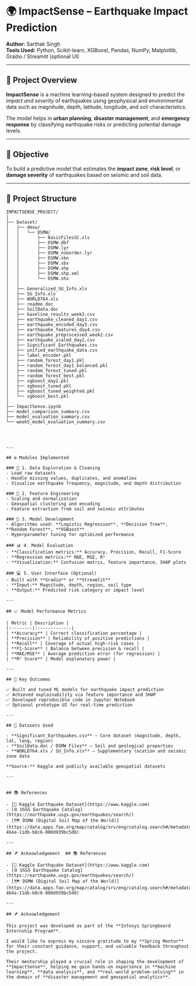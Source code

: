 # 🌍 ImpactSense – Earthquake Impact Prediction  

**Author:** Sarthak Singh  
**Tools Used:** Python, Scikit-learn, XGBoost, Pandas, NumPy, Matplotlib, Gradio / Streamlit (optional UI)  

---

## 📖 Project Overview  

**ImpactSense** is a machine learning–based system designed to predict the *impact and severity* of earthquakes using geophysical and environmental data such as magnitude, depth, latitude, longitude, and soil characteristics.  

The model helps in **urban planning**, **disaster management**, and **emergency response** by classifying earthquake risks or predicting potential damage levels.  

---

## 🎯 Objective  

To build a predictive model that estimates the **impact zone**, **risk level**, or **damage severity** of earthquakes based on seismic and soil data.  

---

## 🧱 Project Structure  

```text
IMPACTSENSE_PROJECT/
│
├── Dataset/
│   ├── dmsw/
│   │   └── DSMW/
│   │       ├── BasicFilesSC.xls
│   │       ├── DSMW.dbf
│   │       ├── DSMW.lyr
│   │       ├── DSMW_noborder.lyr
│   │       ├── DSMW.sbn
│   │       ├── DSMW.sbx
│   │       ├── DSMW.shp
│   │       ├── DSMW.shp.xml
│   │       └── DSMW.shx
│   │
│   ├── Generalized_SU_Info.xls
│   ├── SU_Info.xls
│   ├── WORLD764.xls
│   ├── readme.doc
│   ├── SoilData.doc
│   ├── baseline_results_week3.csv
│   ├── earthquake_cleaned_day1.csv
│   ├── earthquake_encoded_day3.csv
│   ├── earthquake_features_day4.csv
│   ├── earthquake_preprocessed_week2.csv
│   ├── earthquake_scaled_day2.csv
│   ├── Significant_Earthquakes.csv
│   ├── unified_earthquake_data.csv
│   ├── label_encoder.pkl
│   ├── random_forest_day1.pkl
│   ├── random_forest_day1_balanced.pkl
│   ├── random_forest_tuned.pkl
│   ├── random_forest_best.pkl
│   ├── xgboost_day2.pkl
│   ├── xgboost_tuned.pkl
│   ├── xgboost_tuned_weighted.pkl
│   └── xgboost_best.pkl
│
├── ImpactSense.ipynb
├── model_comparison_summary.csv
├── model_evaluation_summary.csv
└── week5_model_evaluation_summary.csv




---

## ⚙️ Modules Implemented  

### 🧹 1. Data Exploration & Cleaning  
- Load raw datasets  
- Handle missing values, duplicates, and anomalies  
- Visualize earthquake frequency, magnitude, and depth distribution  

### 🧩 2. Feature Engineering  
- Scaling and normalization  
- Geospatial clustering and encoding  
- Feature extraction from soil and seismic attributes  

### 🤖 3. Model Development  
- Algorithms used: **Logistic Regression**, **Decision Tree**, **Random Forest**, **XGBoost**  
- Hyperparameter tuning for optimized performance  

### 📊 4. Model Evaluation  
- **Classification metrics:** Accuracy, Precision, Recall, F1-Score  
- **Regression metrics:** MAE, MSE, R²  
- **Visualization:** Confusion matrix, feature importance, SHAP plots  

### 💻 5. User Interface (Optional)  
- Built with **Gradio** or **Streamlit**  
- **Input:** Magnitude, depth, region, soil type  
- **Output:** Predicted risk category or impact level  

---

## 📈 Model Performance Metrics  

| Metric | Description |
|:--------|:-------------|
| **Accuracy** | Correct classification percentage |
| **Precision** | Reliability of positive predictions |
| **Recall** | Coverage of actual high-risk cases |
| **F1-Score** | Balance between precision & recall |
| **MAE/MSE** | Average prediction error (for regression) |
| **R² Score** | Model explanatory power |

---

## 🧠 Key Outcomes  

✅ Built and tuned ML models for earthquake impact prediction  
✅ Achieved explainability via feature importance and SHAP  
✅ Developed reproducible code in Jupyter Notebook  
✅ Optional prototype UI for real-time prediction  

---

## 🧩 Datasets Used  

- **Significant_Earthquakes.csv** – Core dataset (magnitude, depth, lat, long, region)  
- **SoilData.doc / DSMW Files** – Soil and geological properties  
- **WORLD764.xls / SU_Info.xls** – Supplementary location and seismic zone data  

**Source:** Kaggle and publicly available geospatial datasets  

---


## 📚 References  

- [📘 Kaggle Earthquake Dataset](https://www.kaggle.com)  
- [🌐 USGS Earthquake Catalog](https://earthquake.usgs.gov/earthquakes/search/)  
- [🗺️ DSMW (Digital Soil Map of the World)](https://data.apps.fao.org/map/catalog/srv/eng/catalog.search#/metadata/22b99b60-4b4a-11db-b8c6-000d939bc5d8)  

---

## 🪶 Acknowledgement  ## 📚 References  

- [📘 Kaggle Earthquake Dataset](https://www.kaggle.com)  
- [🌐 USGS Earthquake Catalog](https://earthquake.usgs.gov/earthquakes/search/)  
- [🗺️ DSMW (Digital Soil Map of the World)](https://data.apps.fao.org/map/catalog/srv/eng/catalog.search#/metadata/22b99b60-4b4a-11db-b8c6-000d939bc5d8)  

---

## 🪶 Acknowledgement  

This project was developed as part of the **Infosys Springboard Internship Program**.  

I would like to express my sincere gratitude to my **Spring Mentor** for their constant guidance, support, and valuable feedback throughout the project.  

Their mentorship played a crucial role in shaping the development of **ImpactSense**, helping me gain hands-on experience in **machine learning**, **data analysis**, and **real-world problem-solving** in the domain of **disaster management and geospatial analytics**.  

